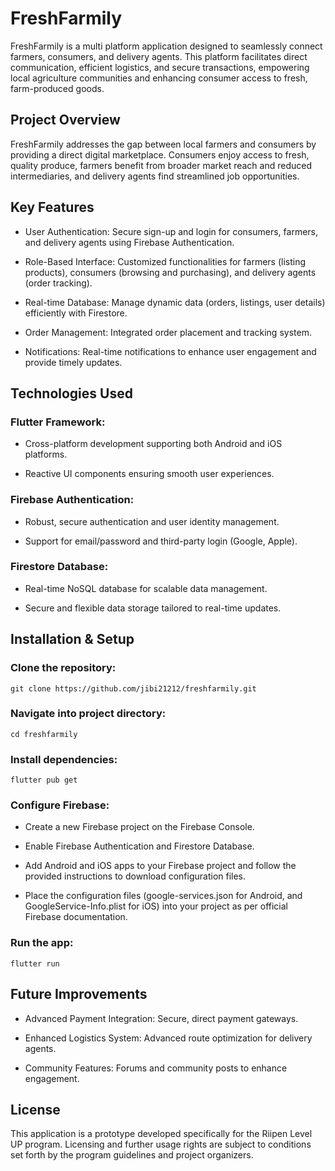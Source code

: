 # FreshFarmily

FreshFarmily is a multi platform application designed to seamlessly connect farmers, consumers, and delivery agents. This platform facilitates direct communication, efficient logistics, and secure transactions, empowering local agriculture communities and enhancing consumer access to fresh, farm-produced goods.

## Project Overview

FreshFarmily addresses the gap between local farmers and consumers by providing a direct digital marketplace. Consumers enjoy access to fresh, quality produce, farmers benefit from broader market reach and reduced intermediaries, and delivery agents find streamlined job opportunities.

## Key Features

- User Authentication: Secure sign-up and login for consumers, farmers, and delivery agents using Firebase Authentication.

- Role-Based Interface: Customized functionalities for farmers (listing products), consumers (browsing and purchasing), and delivery agents (order tracking).

- Real-time Database: Manage dynamic data (orders, listings, user details) efficiently with Firestore.

- Order Management: Integrated order placement and tracking system.

- Notifications: Real-time notifications to enhance user engagement and provide timely updates.

## Technologies Used

### Flutter Framework:

- Cross-platform development supporting both Android and iOS platforms.

- Reactive UI components ensuring smooth user experiences.

### Firebase Authentication:

- Robust, secure authentication and user identity management.

- Support for email/password and third-party login (Google, Apple).

### Firestore Database:

- Real-time NoSQL database for scalable data management.

- Secure and flexible data storage tailored to real-time updates.

## Installation & Setup

### Clone the repository:
`git clone https://github.com/jibi21212/freshfarmily.git`

### Navigate into project directory:
`cd freshfarmily`

### Install dependencies:
`flutter pub get`

### Configure Firebase:

- Create a new Firebase project on the Firebase Console.

- Enable Firebase Authentication and Firestore Database.

- Add Android and iOS apps to your Firebase project and follow the provided instructions to download configuration files.

- Place the configuration files (google-services.json for Android, and GoogleService-Info.plist for iOS) into your project as per official Firebase documentation.

### Run the app:

`flutter run`

## Future Improvements

- Advanced Payment Integration: Secure, direct payment gateways.

- Enhanced Logistics System: Advanced route optimization for delivery agents.

- Community Features: Forums and community posts to enhance engagement.

## License

This application is a prototype developed specifically for the Riipen Level UP program. Licensing and further usage rights are subject to conditions set forth by the program guidelines and project organizers.